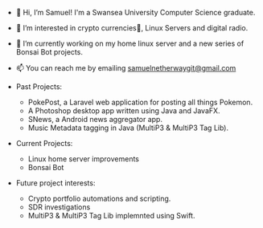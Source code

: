- 👋 Hi, I’m Samuel! I'm a Swansea University Computer Science graduate.
- 👀 I’m interested in crypto currencies🚀, Linux Servers and digital radio.
- 🌱 I’m currently working on my home linux server and a new series of Bonsai Bot projects.
- 📫 You can reach me by emailing samuelnetherwaygit@gmail.com

- Past Projects:
  - PokePost, a Laravel web application for posting all things Pokemon.
  - A Photoshop desktop app written using Java and JavaFX.
  - SNews, a Android news aggregator app.
  - Music Metadata tagging in Java (MultiP3 & MultiP3 Tag Lib).

- Current Projects:
  - Linux home server improvements
  - Bonsai Bot

- Future project interests:
  - Crypto portfolio automations and scripting.
  - SDR investigations
  - MultiP3 & MultiP3 Tag Lib implemnted using Swift.
